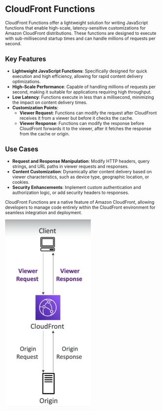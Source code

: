 # CloudFront Functions

CloudFront Functions offer a lightweight solution for writing JavaScript functions that enable high-scale, latency-sensitive customizations for Amazon CloudFront distributions. These functions are designed to execute with sub-millisecond startup times and can handle millions of requests per second.

## Key Features

- **Lightweight JavaScript Functions**: Specifically designed for quick execution and high efficiency, allowing for rapid content delivery optimizations.
- **High-Scale Performance**: Capable of handling millions of requests per second, making it suitable for applications requiring high throughput.
- **Low Latency**: Functions execute in less than a millisecond, minimizing the impact on content delivery times.
- **Customization Points**:
    - **Viewer Request**: Functions can modify the request after CloudFront receives it from a viewer but before it checks the cache.
    - **Viewer Response**: Functions can modify the response before CloudFront forwards it to the viewer, after it fetches the response from the cache or origin.

## Use Cases

- **Request and Response Manipulation**: Modify HTTP headers, query strings, and URL paths in viewer requests and responses.
- **Content Customization**: Dynamically alter content delivery based on viewer characteristics, such as device type, geographic location, or cookies.
- **Security Enhancements**: Implement custom authentication and authorization logic, or add security headers to responses.

CloudFront Functions are a native feature of Amazon CloudFront, allowing developers to manage code entirely within the CloudFront environment for seamless integration and deployment.

![CloudFront Functions](../z_resources/images/lambda/cloudfront-functions.png)